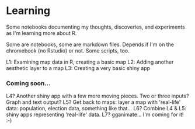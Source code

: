 # Learning

Some notebooks documenting my thoughts, discoveries, and experiments as I'm learning more about R.

Some are notebooks, some are markdown files.  Depends if I'm on the chromebook (no Rstudio) or not.  Some scripts, too.  

L1: Examining map data in R, creating a basic map
L2: Adding another aesthetic layer to a map
L3: Creating a very basic shiny app

### Coming soon...

L4? Another shiny app with a few more moving pieces.  Two or three inputs?  Graph and text output?
L5? Get back to maps: layer a map with 'real-life' data: population, election data, something like that...
L6? Combine L4 & L5: shiny apps representing 'real-life' data.
L7? gganimate...  I'm coming for it!  :-)
